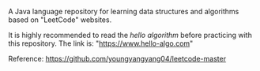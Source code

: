 A Java language repository for learning data structures and algorithms based on "LeetCode" websites.

It is highly recommended to read the *hello algorithm* before practicing with this repository. The link is: "https://www.hello-algo.com"

Reference: https://github.com/youngyangyang04/leetcode-master